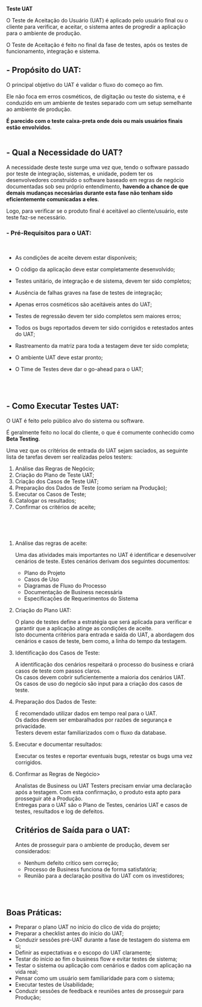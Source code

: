 **Teste UAT**

O Teste de Aceitação do Usuário (UAT) é aplicado pelo usuário final ou o cliente para verificar, e aceitar, o sistema antes de progredir a aplicação para o ambiente de produção.

O Teste de Aceitação é feito no final da fase de testes, após os testes de funcionamento, integração e sistema.


## - Propósito do UAT:

O principal objetivo do UAT é validar o fluxo do começo ao fim.

Ele não foca em erros cosméticos, de digitação ou teste do sistema, e é conduzido em um ambiente de testes separado com um setup semelhante ao ambiente de produção.

**É parecido com o teste caixa-preta onde dois ou mais usuários finais estão envolvidos**.
<br>
<br>

## - Qual a Necessidade do UAT?

A necessidade deste teste surge uma vez que, tendo o software passado por teste de integração, sistemas, e unidade, podem ter os desenvolvedores construído o software baseado em regras de negócio documentadas sob seu próprio entendimento, **havendo a chance de que demais mudanças necesárias durante esta fase não tenham sido eficientemente comunicadas a eles**.

Logo, para verificar se o produto final é aceitável ao cliente/usuário, este teste faz-se necessário.


### - Pré-Requisitos para o UAT:

<br>

 - As condições de aceite devem estar disponíveis;

 - O código da aplicação deve estar completamente desenvolvido;
 - Testes unitário, de integração e de sistema, devem ter sido completos;
 - Ausência de falhas graves na fase de testes de integração;
 - Apenas erros cosméticos são aceitáveis antes do UAT;
 - Testes de regressão devem ter sido completos sem maiores erros;
 - Todos os bugs reportados devem ter sido corrigidos e retestados antes do UAT;
 - Rastreamento da matriz para toda a testagem deve ter sido completa;
 - O ambiente UAT deve estar pronto;
 - O Time de Testes deve dar o go-ahead para o UAT;

<br>
<br>

## - Como Executar Testes UAT:

O UAT é feito pelo público alvo do sistema ou software.

É geralmente feito no local do cliente, o que é comumente conhecido  como **Beta Testing**.

Uma vez que os critérios de entrada do UAT sejam saciados, as seguinte lista de tarefas devem ser realizadas pelos testers:

 1. Análise das Regras de Negócio;
 2. Criação do Plano de Teste UAT;
 3. Criação dos Casos de Teste UAT;
 4. Preparação dos Dados de Teste (como seriam na Produção);
 5. Executar os Casos de Teste;
 6. Catalogar os resultados;
 7. Confirmar os critérios de aceite;

<Br>
<br>
<br>

1. Análise das regras de aceite:  

    Uma das atividades mais importantes no UAT é identificar e desenvolver cenários de teste. Estes cenários derivam dos seguintes documentos:
     - Plano do Projeto
     - Casos de Uso
     - Diagramas de Fluxo do Processo
     - Documentação de Business necessária
     - Especificações de Requerimentos do Sistema

2. Criação do Plano UAT:
 
    O plano de testes define a estratégia que será aplicada para verificar e garantir que a aplicação atinge as condições de aceite.   
    Isto documenta critérios para entrada e saída do UAT, a abordagem dos cenários e casos de teste, bem como, a linha do tempo da testagem.

3. Identificação dos Casos de Teste:  
   
    A identificação dos cenários respeitará o processo do business e criará casos de teste  com passos claros.   
    Os casos devem cobrir suficientemente a maioria dos cenários UAT.  
    Os casos de uso do negócio são input para a criação dos casos de teste.

4. Preparação dos Dados de Teste:  
   
   É recomendado utilizar dados em tempo real para o UAT.  
   Os dados devem ser embaralhados por razões de segurança e privacidade.   
   Testers devem estar familiarizados com o fluxo da database.

5. Executar e documentar resultados:  
   
   Executar os testes e reportar eventuais bugs, retestar os bugs uma vez corrigidos.

6. Confirmar as Regras de Negócio>
   
   Analistas de Business ou UAT Testers precisam enviar uma declaração após a testagem. Com esta confirmação, o produto esta apto para prosseguir até a Produção.  
   Entregas para o UAT são o Plano de Testes, cenários UAT e casos de testes, resultados e log de defeitos.



   ## Critérios de Saída para o UAT:

    Antes de prosseguir para o ambiente de produção, devem ser considerados:
     - Nenhum defeito crítico sem correção;
     - Processo de Business funciona de forma satisfatória;
     - Reunião para a declaração positiva do UAT com os investidores;

<br>
<br>

## Boas Práticas:

 - Preparar o plano UAT no início do clico de vida do projeto;
 - Preparar a checklist antes do início do UAT; 
 - Conduzir sessões pré-UAT durante a fase de testagem do sistema em si;
 - Definir as expectativas e o escopo do UAT claramente;
 - Testar do início ao fim o business flow e evitar testes de sistema;
 - Testar o sistema ou aplicação com cenários e dados com aplicação na vida real;
 - Pensar como um usuário sem familiaridade para com o sistema;
 - Executar testes de Usabilidade;
 - Conduzir sessões de feedback e reuniões antes de prosseguir para Produção;



